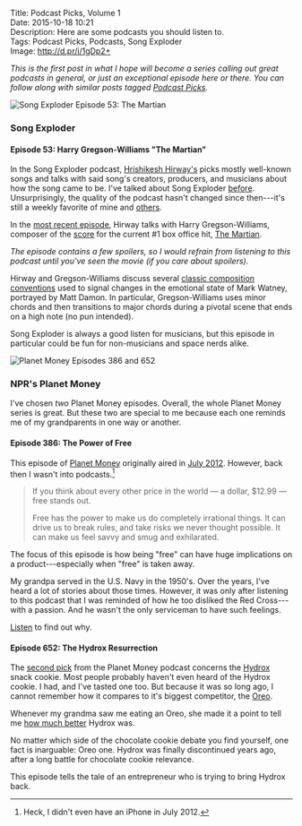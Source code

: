 Title: Podcast Picks, Volume 1  
Date: 2015-10-18 10:21  
Description: Here are some podcasts you should listen to.  
Tags: Podcast Picks, Podcasts, Song Exploder  
Image: http://d.pr/i/1gDp2+  

<p><em class="topStory">This is the first post in what I hope will become a series calling out great podcasts in general, or just an exceptional episode here or there. You can follow along with similar posts tagged <a href="/tags/Podcast%20Picks" title="Posts tagged 'Podcast Picks'">Podcast Picks</a>.</em></p>

![Song Exploder Episode 53: The Martian][d]

### Song Exploder 

#### Episode 53: Harry Gregson-Williams "The Martian"

In the Song Exploder podcast, [Hrishikesh Hirway's][twitter] picks mostly well-known songs and talks with said song's creators, producers, and musicians about how the song came to be. I've talked about Song Exploder [before][theoveranalyzed 2]. Unsurprisingly, the quality of the podcast hasn't changed since then---it's still a weekly favorite of mine and [others][theguardian].

In the [most recent episode][overcast], Hirway talks with Harry Gregson-Williams, composer of the [score][apple] for the current #1 box office hit, [The Martian][imdb].

*The episode contains a few spoilers, so I would refrain from listening to this podcast until you've seen the movie (if you care about spoilers).*

Hirway and Gregson-Williams discuss several [classic composition conventions][ncbi] used to signal changes in the emotional state of Mark Watney, portrayed by Matt Damon. In particular, Gregson-Williams uses minor chords and then transitions to major chords during a pivotal scene that ends on a high note (no pun intended). 

Song Exploder is always a good listen for musicians, but this episode in particular could be fun for non-musicians and space nerds alike.

![Planet Money Episodes 386 and 652](http://d.pr/i/1k87U+ "Planet Money Episodes 386 and 652")

### NPR's Planet Money

I've chosen *two* Planet Money episodes. Overall, the whole Planet Money series is great. But these two are special to me because each one reminds me of my grandparents in one way or another.

#### Episode 386: The Power of Free

This episode of [Planet Money][overcast 2] originally aired in [July 2012][npr]. However, back then I wasn't into podcasts.[^heck]

> If you think about every other price in the world — a dollar, $12.99 — free stands out.
>
> Free has the power to make us do completely irrational things. It can drive us to break rules, and take risks we never thought possible. It can make us feel savvy and smug and exhilarated.

The focus of this episode is how being "free" can have huge implications on a product---especially when "free" is taken away.

My grandpa served in the U.S. Navy in the 1950's. Over the years, I've heard a lot of stories about those times. However, it was only after listening to this podcast that I was reminded of how he too disliked the Red Cross---with a passion. And he wasn't the only serviceman to have such feelings. 

[Listen][overcast 2] to find out why.

#### Episode 652: The Hydrox Resurrection

The [second pick][overcast 3] from the Planet Money podcast concerns the [Hydrox][wikipedia] snack cookie. Most people probably haven't even heard of the Hydrox cookie. I had, and I've tasted one too. But because it was so long ago, I cannot remember how it compares to it's biggest competitor, the [Oreo][wikipedia 2].

Whenever my grandma saw me eating an Oreo, she made it a point to tell me [how much better][youtube] Hydrox was.

No matter which side of the chocolate cookie debate you find yourself, one fact is inarguable: Oreo one. Hydrox was finally discontinued years ago, after a long battle for chocolate cookie relevance.

This episode tells the tale of an entrepreneur who is trying to bring Hydrox back.

[^heck]: Heck, I didn't even have an iPhone in July 2012.

[apple]: https://itunes.apple.com/au/album/martian-original-motion-picture/id1043613134?at=1l3vx9s "'The Martian' Original Motion Picture Soundtrack on iTunes"
[d]: http://d.pr/i/1gDp2+ "Song Exploder Episode 53: The Martian"
[imdb]: http://www.imdb.com/title/tt3659388/ "'The Martian' on IMDB"
[ncbi]: http://www.ncbi.nlm.nih.gov/pubmed/16597801 "PubMed: 'Emotion processing of major, minor, and dissonant chords: a functional magnetic resonance imaging study.'"
[npr]: http://www.npr.org/sections/money/2012/07/13/156723516/episode-386-the-cost-of-free-doughnuts "Planet Money podcast episode 386"
[overcast]: https://overcast.fm/+BbKMAcKe0 "Overcast link to the Song Exploder podcast, episode 53"
[overcast 2]: https://overcast.fm/+BP59TVNE8 "Overcast link to the Planet Money podcast, episode 386"
[overcast 3]: https://overcast.fm/+BP59aZvZ8 "Overcast link to the Planet Money podcast, episode 652"
[songexploder]: http://songexploder.net/the-martian "Song Exploder: The Martian"
[theguardian]: http://www.theguardian.com/culture/2015/aug/06/ong-exploder-podcast-stories-behind-music "The Guardian: Song Exploder"
[theoveranalyzed 2]: /2015/5/7/song-exploder-podcast-house-of-cards-and-downton-abbey "Song Exploder Podcast: House of Cards and Downton Abbey"
[twitter]: https://twitter.com/HrishiHirway "Hrishikesh Hirway on Twitter"
[wikipedia]: https://en.wikipedia.org/wiki/Hydrox "Wikipedia: Hydrox cookie"
[wikipedia 2]: https://en.wikipedia.org/wiki/Oreo "Wikipedia: Oreo cookie"
[youtube]: https://www.youtube.com/watch?v=X1F5TJdDh5k "WSJ: Hydrox vs. Oreo"